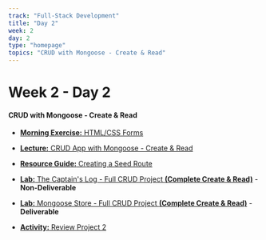```yaml
---
track: "Full-Stack Development"
title: "Day 2"
week: 2
day: 2
type: "homepage"
topics: "CRUD with Mongoose - Create & Read"
---
```


# Week 2 - Day 2

#### CRUD with Mongoose - Create & Read

- [**Morning Exercise:** HTML/CSS Forms](/full-stack-development/week-2/day-2/lecture-materials/html-css-forms)

- [**Lecture:** CRUD App with Mongoose - Create & Read](/full-stack-development/week-2/day-2/lecture-materials/crud-app-with-mongoose)
- [**Resource Guide:** Creating a Seed Route](/full-stack-development/week-2/day-2/lecture-materials/creating-a-seed-route)
- [**Lab:** The Captain's Log - Full CRUD Project **(Complete Create & Read)**](/full-stack-development/week-2/day-2/labs/the-captains-log) - **Non-Deliverable**
- [**Lab:** Mongoose Store - Full CRUD Project **(Complete Create & Read)**](/full-stack-development/week-2/day-2/labs/mongoose-store) - **Deliverable**
- [**Activity:** Review Project 2](/unit-projects/unit-two-project-requirements)
















